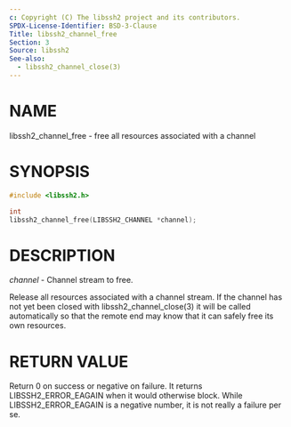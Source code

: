 ```yaml
---
c: Copyright (C) The libssh2 project and its contributors.
SPDX-License-Identifier: BSD-3-Clause
Title: libssh2_channel_free
Section: 3
Source: libssh2
See-also:
  - libssh2_channel_close(3)
---
```


# NAME

libssh2_channel_free - free all resources associated with a channel

# SYNOPSIS

~~~c
#include <libssh2.h>

int
libssh2_channel_free(LIBSSH2_CHANNEL *channel);
~~~

# DESCRIPTION

*channel* - Channel stream to free.

Release all resources associated with a channel stream. If the channel has
not yet been closed with libssh2_channel_close(3) it will be called
automatically so that the remote end may know that it can safely free its
own resources.

# RETURN VALUE

Return 0 on success or negative on failure. It returns
LIBSSH2_ERROR_EAGAIN when it would otherwise block. While
LIBSSH2_ERROR_EAGAIN is a negative number, it is not really a failure per se.
